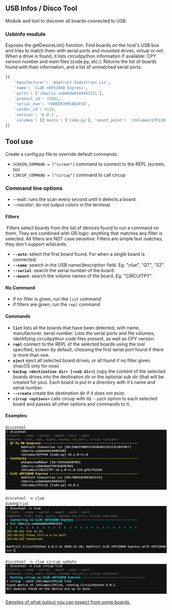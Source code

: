 ## USB Infos / Disco Tool
Module and tool to discover all boards connected to USB.

### Usbinfo module
Exposes the getDeviceList() function. Find boards on the host's USB bus and tries to match them with serial ports and mounted drives, virtual or not. When a drive is found, it lists circuitpython information if available: CPY version number and main files (code.py, etc.). Returns the list of boards found with their information, and a list of unmatched serial ports.
``` python
[{
	'manufacturer': 'Adafruit Industries LLC',
	'name': 'CLUE nRF52840 Express',
	'ports': ['/dev/cu.usbmodem144443111'],
	'product_id': 32882,-
	'serial_num': 'F88EE0399C0E1FC6',
	'vendor_id': 9114,
	'version': '6.0.1',
	'volumes': [{'mains': ['code.py'], 'mount_point': '/Volumes/CPCLUE'}]
}]
```

## Tool use

Create a config.py file to override default commands.
- `SCREEN_COMMAND = ["screen"]` command to connect to the REPL (screen, tio)
- `CIRCUP_COMMAND = ["circup"]` command to call circup

### Command line options

- --wait: runs the scan every second until it detects a board.
- --nocolor: do not output colors in the terminal.

#### Filters
 Filters select boards from the list of devices found to run a command on them. They are combined with OR logic: anything that matches any filter is selected. All filters are NOT case sensitive. Filters are simple text matches, they don't support wildcards.

- **`--auto`**: select the first board found. For when a single board is connected.
- **`--name`**: search in the USB name/description field. Eg: "clue", "QT", "S2".
- **`--serial`**: search the serial number of the board.
- **`--mount`**: search the volume names of the board. Eg: "CIRCUITPY".

#### No Command

- if no filter is given, run the `list` command
- if filters are given, run the `repl` command

#### Commands

-	**`list`** lists all the boards that have been detected, with name, manufacturer, serial number. Lists the serial ports and file volumes, identifying circuitpython code files present, as well as CPY version.
-	**`repl`** connect to the REPL of the selected boards using the tool specified, screen by default, choosing the first serial port found if there is more than one.
-	**`eject`** eject all selected board drives, or all found if no filter given. (macOS only for now)
-	**`backup <destination dir> [<sub dir>]`** copy the content of the selected boards drives into the destination dir or the optional sub dir (that will be created for you). Each board is put in a directory with it's name and serial number.
-	**`--create`** create the destination dir if it does not exist.
-	**`circup <options>`** calls circup with its `--path` option to each selected board and passes all other options and commands to it.

#### Examples:

`discotool`
![discotool list](docs/list_clue_qt_s2.png)

`discotool -n clue`  
(using `tio`)
![discotool repl](docs/repl_to_clue.png)

`discotool -n clue circup update`
![discotool circup](docs/circup_to_clue.png)

[Samples of what output you can expect from some boards.](docs/examples.md)
